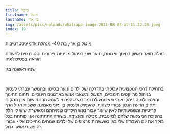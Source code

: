 ```yaml
---
title: מיטל
firstname: מיטל
lastname: בן ארי
img: /assets/pics/uploads/whatsapp-image-2021-08-08-at-11.22.20.jpeg
index: 10
---
```

<!--StartFragment-->

מיטל בן ארי, בת 40- מנהלת אדמיניסטרטיבית

בעלת תואר ראשון בחינוך ואמנות, תואר שני בניהול מדיניות ציבורית וסטודנטית לתעודת הוראה בפסיכולוגיה

שנה ראשונה בגן 

 

בתחילת דרכי המקצועית עסקתי בהדרכה של ילדים ונוער בסיכון ובהמשך עברתי לעסוק בניהול פרויקטים חינוכיים, תפעול ומשאבי אנוש בארגונים חינוכיים. תחום החינוך והפסיכולוגיה ריתקו אותי מאז ומעולם ומהרגע שהפכתי לאמא הבנתי שזה אכן המקום ותחום הדעת הנכון עבורי לשהות, להעמיק ולעסוק בו. אני מאמינה ששנות הגיל הרך קריטיות ומשמעותיות לאין שיעור עבור נפש הילדים וצמיחתם ומאושרת שיש לי חלק בהפיכת המציאות שלהם למיטבית, מכילה ומעצימה. בשורה התחתונה אני פותחת בכל בוקר את יום העבודה שלי בגן כשעשרות פרצופים של ילדים שמחים מחייכים אלי- עבורי זה פשוט אושר גדול.

<!--EndFragment-->